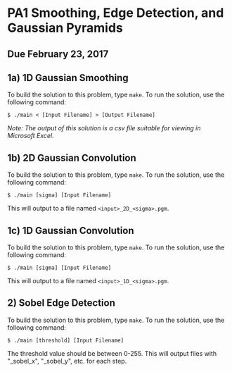 # PA1 Smoothing, Edge Detection, and Gaussian Pyramids
## Due February 23, 2017

## 1a) 1D Gaussian Smoothing

To build the solution to this problem, type `make`.
To run the solution, use the following command:

```
$ ./main < [Input Filename] > [Output Filename]
```

*Note: The output of this solution is a csv file suitable
for viewing in Microsoft Excel.*

## 1b) 2D Gaussian Convolution

To build the solution to this problem, type `make`.
To run the solution, use the following command:

```
$ ./main [sigma] [Input Filename]
``` 

This will output to a file named `<input>_2D_<sigma>.pgm`.

## 1c) 1D Gaussian Convolution

To build the solution to this problem, type `make`.
To run the solution, use the following command:

```
$ ./main [sigma] [Input Filename]
``` 

This will output to a file named `<input>_1D_<sigma>.pgm`.

## 2) Sobel Edge Detection

To build the solution to this problem, type `make`.
To run the solution, use the following command:

```
$ ./main [threshold] [Input Filename]
```

The threshold value should be between 0-255.  This will
output files with "_sobel_x", "_sobel_y", etc. for each step.